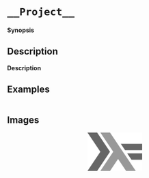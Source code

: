 # `__Project__`

__Synopsis__

## Description

__Description__

## Examples

``` haskell

```

## Images

<p align="center">
  <img src="./images/haskell_128x128.png"/>
</p>

## 


## 


<!-- 

[[https://www.paypal.com/cgi-bin/webscr?cmd=_donations&...&lc=BE&item_number=TODO&currency_code=USD&bn=PP%2dDonationsBF%3abtn_donate_LG%2egif%3aNonHosted][https://www.paypalobjects.com/en_US/i/btn/btn_donate_LG.gif]] 

EUR,USD,etc

-->